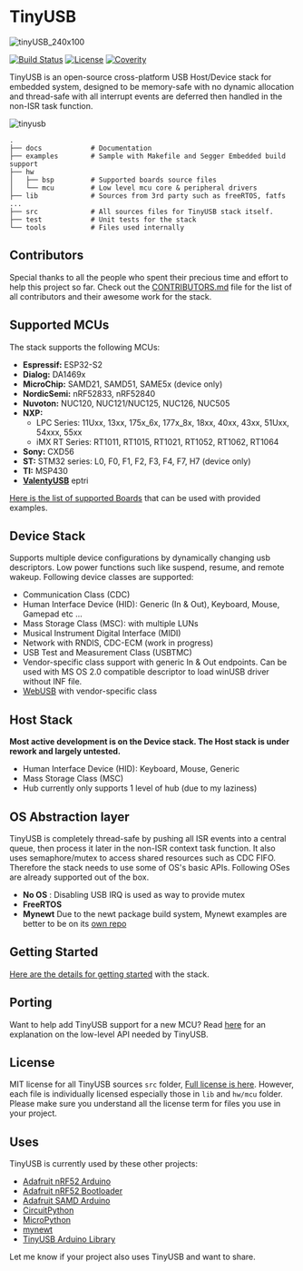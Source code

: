 # TinyUSB

![tinyUSB_240x100](https://user-images.githubusercontent.com/249515/62646655-f9393200-b978-11e9-9c53-484862f15503.png)

[![Build Status](https://github.com/hathach/tinyusb/workflows/Build/badge.svg)](https://github.com/hathach/tinyusb/actions) [![License](https://img.shields.io/badge/license-MIT-brightgreen.svg)](https://opensource.org/licenses/MIT) [![Coverity](https://img.shields.io/coverity/scan/458.svg)](https://scan.coverity.com/projects/tinyusb)

TinyUSB is an open-source cross-platform USB Host/Device stack for embedded system, designed to be memory-safe with no dynamic allocation and thread-safe with all interrupt events are deferred then handled in the non-ISR task function.

![tinyusb](https://user-images.githubusercontent.com/249515/49858616-f60c9700-fe27-11e8-8627-e76936352ff7.png)

```
.
├── docs            # Documentation
├── examples        # Sample with Makefile and Segger Embedded build support
├── hw
│   ├── bsp         # Supported boards source files
│   └── mcu         # Low level mcu core & peripheral drivers
├── lib             # Sources from 3rd party such as freeRTOS, fatfs ...
├── src             # All sources files for TinyUSB stack itself.
├── test            # Unit tests for the stack
└── tools           # Files used internally
```

## Contributors

Special thanks to all the people who spent their precious time and effort to help this project so far. Check out the 
[CONTRIBUTORS.md](CONTRIBUTORS.md) file for the list of all contributors and their awesome work for the stack.

## Supported MCUs

The stack supports the following MCUs:

- **Espressif:** ESP32-S2
- **Dialog:** DA1469x
- **MicroChip:** SAMD21, SAMD51, SAME5x (device only)
- **NordicSemi:** nRF52833, nRF52840
- **Nuvoton:** NUC120, NUC121/NUC125, NUC126, NUC505
- **NXP:** 
  - LPC Series: 11Uxx, 13xx, 175x_6x, 177x_8x, 18xx, 40xx, 43xx, 51Uxx, 54xxx, 55xx
  - iMX RT Series: RT1011, RT1015, RT1021, RT1052, RT1062, RT1064
- **Sony:** CXD56
- **ST:** STM32 series: L0, F0, F1, F2, F3, F4, F7, H7 (device only)
- **TI:** MSP430
- **[ValentyUSB](https://github.com/im-tomu/valentyusb)** eptri

[Here is the list of supported Boards](docs/boards.md) that can be used with provided examples.

## Device Stack

Supports multiple device configurations by dynamically changing usb descriptors. Low power functions such like suspend, resume, and remote wakeup. Following device classes are supported:

- Communication Class (CDC)
- Human Interface Device (HID): Generic (In & Out), Keyboard, Mouse, Gamepad etc ...
- Mass Storage Class (MSC): with multiple LUNs
- Musical Instrument Digital Interface (MIDI)
- Network with RNDIS, CDC-ECM (work in progress)
- USB Test and Measurement Class (USBTMC)
- Vendor-specific class support with generic In & Out endpoints. Can be used with MS OS 2.0 compatible descriptor to load winUSB driver without INF file.
- [WebUSB](https://github.com/WICG/webusb) with vendor-specific class

## Host Stack

**Most active development is on the Device stack. The Host stack is under rework and largely untested.**

- Human Interface Device (HID): Keyboard, Mouse, Generic
- Mass Storage Class (MSC)
- Hub currently only supports 1 level of hub (due to my laziness)

## OS Abstraction layer

TinyUSB is completely thread-safe by pushing all ISR events into a central queue, then process it later in the non-ISR context task function. It also uses semaphore/mutex to access shared resources such as CDC FIFO. Therefore the stack needs to use some of OS's basic APIs. Following OSes are already supported out of the box.

- **No OS** : Disabling USB IRQ is used as way to provide mutex
- **FreeRTOS**
- **Mynewt** Due to the newt package build system, Mynewt examples are better to be on its [own repo](https://github.com/hathach/mynewt-tinyusb-example) 

## Getting Started

[Here are the details for getting started](docs/getting_started.md) with the stack.

## Porting

Want to help add TinyUSB support for a new MCU? Read [here](docs/porting.md) for an explanation on the low-level API needed by TinyUSB.

## License

MIT license for all TinyUSB sources `src` folder, [Full license is here](LICENSE). However, each file is individually licensed especially those in `lib` and `hw/mcu` folder. Please make sure you understand all the license term for files you use in your project.

## Uses

TinyUSB is currently used by these other projects:

- [Adafruit nRF52 Arduino](https://github.com/adafruit/Adafruit_nRF52_Arduino)
- [Adafruit nRF52 Bootloader](https://github.com/adafruit/Adafruit_nRF52_Bootloader)
- [Adafruit SAMD Arduino](https://github.com/adafruit/ArduinoCore-samd)
- [CircuitPython](https://github.com/adafruit/circuitpython)
- [MicroPython](https://github.com/micropython/micropython)
- [mynewt](https://mynewt.apache.org)
- [TinyUSB Arduino Library](https://github.com/adafruit/Adafruit_TinyUSB_Arduino)

Let me know if your project also uses TinyUSB and want to share.
